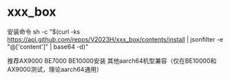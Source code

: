 # xxx_box
安装命令
sh -c "$(curl -ks https://api.github.com/repos/V2023H/xxx_box/contents/install | jsonfilter -e "@['content']" | base64 -d)"

<a val="9hoywi2JmXgP2B5lfe/KeUQxhtBeZCnrs06qsfEM2uE+WgIyH32/S3Loy/rY+ebOK4%YxY4xMK4EWMtsnD/8G+gb0UQ3RoiSINTjc15PTFuZd4hwgGFo+EB2eXbF63WYgW4sm9NstCStAPZ%U2GrtWk7zrehkLEB+sJX62npF1WEi7gjfTh5ktsgA/Tt9oRJdnDt/JXVngKxrNsrPPuISOlEswhq%6SAxWRLJZsuKd9WeNNLmSQBzMD6GNCg6N4mfYkMtocKnPVVfV1J+iDI5xAMylrqeH3glpbDdKYu+%gV5ABlEw71fEmYd4zgiC9i1Ig7zpUvxCdykkTf2JiKKzv7QhPzyo62fQEhe0b5Tm0+K6Yyr0beWF%vrwhXfvW+bIqXYM4Qtl1Y2pT6xPvxEBfKS35xzPtnmqwioageTcZ8uKOgHakW5AZx/u1ZRH4sGOc%fVx6wu0/qvy4M9DKm3zmkJqlYNZUKSASzcLZ5LTdJPEvCkCoDCfpY//c084QvFNtagg+dYzzJSsl%0MHO/fRvMS3nyAJsrUR85PrGv2nMc9RSf6uGjA4bvUty6v45IkEwI7uHmC1JE2XM8986S2XAr3/A%bcvjz8z32PWqsvBURrB9l4cZkNDseu6FDrle5Kike+AdmCNGKc0cxr4739tZzeDEkaN4f0ixg98O%Z+CuushHlV+8WNteaic4wt5q83+MyR5/rqztnmT/T9ax59Gda54i11Na4wlYhbe0vNwn9s52p+bj%3rUJYOJm52E3tK71MS3lbvBe/BTNpgvjTTse/2tYZKUHRLo0NfnW4ao3eo2pXcX/GDpidcUn%">推荐AX9000 BE7000 BE10000安装 其他aarch64机型兼容（仅在BE10000和AX9000测试，理论aarch64通用）</a>
